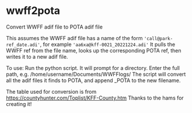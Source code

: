 # wwff2pota
Convert WWFF adif file to POTA adif file

This assumes the WWFF adif file has a name of the form `'call@park-ref_date.adi'`,
for example `'aa6xa@kff-0021_20221224.adi'`
It pulls the WWFF ref from the file name, looks up the corresponding POTA ref,
then writes it to a new adif file.

To use: Run the python script. It will prompt for a directory. Enter the full
path, e.g. /home/username/Documents/WWFFlogs/
The script will convert all the adif files it finds to POTA, and append \_POTA 
to the new filename.

The table used for conversion is from 
https://countyhunter.com/Toplist/KFF-County.htm
Thanks to the hams for creating it!
